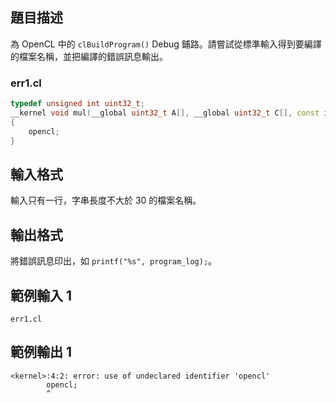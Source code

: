 ## 題目描述 ##

為 OpenCL 中的 `clBuildProgram()` Debug 鋪路。請嘗試從標準輸入得到要編譯的檔案名稱，並把編譯的錯誤訊息輸出。

### err1.cl ###

```cpp
typedef unsigned int uint32_t;
__kernel void mul(__global uint32_t A[], __global uint32_t C[], const int N)
{
    opencl;
}
```

## 輸入格式 ##

輸入只有一行，字串長度不大於 30 的檔案名稱。

## 輸出格式 ##

將錯誤訊息印出，如 `printf("%s", program_log);`。

## 範例輸入 1 ##
```
err1.cl
```

## 範例輸出 1 ##
```
<kernel>:4:2: error: use of undeclared identifier 'opencl'
        opencl;
        ^
```